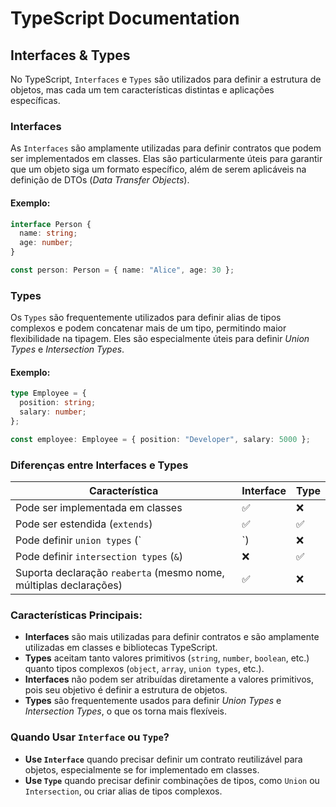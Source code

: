 # TypeScript Documentation

## Interfaces & Types

No TypeScript, `Interfaces` e `Types` são utilizados para definir a estrutura de objetos, mas cada um tem características distintas e aplicações específicas.

### Interfaces
As `Interfaces` são amplamente utilizadas para definir contratos que podem ser implementados em classes. Elas são particularmente úteis para garantir que um objeto siga um formato específico, além de serem aplicáveis na definição de DTOs (*Data Transfer Objects*).

#### Exemplo:
```typescript
interface Person {
  name: string;
  age: number;
}

const person: Person = { name: "Alice", age: 30 };
```

### Types
Os `Types` são frequentemente utilizados para definir alias de tipos complexos e podem concatenar mais de um tipo, permitindo maior flexibilidade na tipagem. Eles são especialmente úteis para definir *Union Types* e *Intersection Types*.

#### Exemplo:
```typescript
type Employee = {
  position: string;
  salary: number;
};

const employee: Employee = { position: "Developer", salary: 5000 };
```

### Diferenças entre Interfaces e Types

| Característica | Interface | Type |
|--------------|-----------|------|
| Pode ser implementada em classes | ✅ | ❌ |
| Pode ser estendida (`extends`) | ✅ | ✅ |
| Pode definir `union types` (`|`) | ❌ | ✅ |
| Pode definir `intersection types` (`&`) | ❌ | ✅ |
| Suporta declaração `reaberta` (mesmo nome, múltiplas declarações) | ✅ | ❌ |

### Características Principais:
- **Interfaces** são mais utilizadas para definir contratos e são amplamente utilizadas em classes e bibliotecas TypeScript.
- **Types** aceitam tanto valores primitivos (`string`, `number`, `boolean`, etc.) quanto tipos complexos (`object`, `array`, `union types`, etc.).
- **Interfaces** não podem ser atribuídas diretamente a valores primitivos, pois seu objetivo é definir a estrutura de objetos.
- **Types** são frequentemente usados para definir *Union Types* e *Intersection Types*, o que os torna mais flexíveis.

### Quando Usar `Interface` ou `Type`?
- **Use `Interface`** quando precisar definir um contrato reutilizável para objetos, especialmente se for implementado em classes.
- **Use `Type`** quando precisar definir combinações de tipos, como `Union` ou `Intersection`, ou criar alias de tipos complexos.

